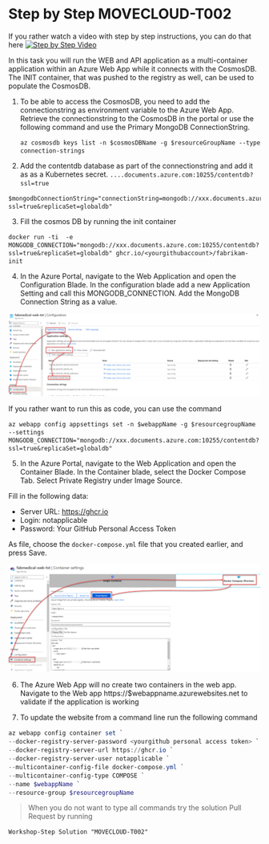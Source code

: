 # Step by Step MOVECLOUD-T002

If you rather watch a video with step by step instructions, you can do that here
[![Step by Step Video](https://img.youtube.com/vi/mKH21IgKUSc/0.jpg)](https://www.youtube.com/watch?v=mKH21IgKUSc)

In this task you will run the WEB and API application as a multi-container application within an Azure Web App while it connects with the CosmosDB. The INIT container, that was pushed to the registry as well, can be used to populate the CosmosDB. 

1. To be able to access the CosmosDB, you need to add the connectionstring as environment variable to the Azure Web App. Retrieve the connectionstring to the CosmosDB in the portal or use the following command and use the Primary MongoDB ConnectionString.

    ```
    az cosmosdb keys list -n $cosmosDBName -g $resourceGroupName --type connection-strings
    ```

2. Add the contentdb database as part of the connectionstring and add it as as a Kubernetes secret. `....documents.azure.com:10255/contentdb?ssl=true`

 ```
 $mongodbConnectionString="connectionString=mongodb://xxx.documents.azure.com:10255/contentdb?ssl=true&replicaSet=globaldb"
 ```
3. Fill the cosmos DB by running the init container

```
docker run -ti  -e MONGODB_CONNECTION="mongodb://xxx.documents.azure.com:10255/contentdb?ssl=true&replicaSet=globaldb" ghcr.io/<yourgithubaccount>/fabrikam-init
```
4. In the Azure Portal, navigate to the Web Application and open the Configuration Blade. In the configuration blade add a new Application Setting and call this MONGODB_CONNECTION. Add the MongoDB Connection String as a value.

![](https://raw.githubusercontent.com/CloudLabsAI-Azure/AIW-DevOps/main/Assets/AppSetting.png)

If you rather want to run this as code, you can use the command

```
az webapp config appsettings set -n $webappName -g $resourcegroupName --settings MONGODB_CONNECTION="mongodb://xxx.documents.azure.com:10255/contentdb?ssl=true&replicaSet=globaldb"
```

5. In the Azure Portal, navigate to the Web Application and open the Container Blade. In the Container blade, select the Docker Compose Tab. Select Private Registry under Image Source. 

Fill in the following data:
* Server URL: https://ghcr.io
* Login: notapplicable
* Password: Your GitHub Personal Access Token

As file, choose the `docker-compose.yml` file that you created earlier, and press Save.

![](https://raw.githubusercontent.com/CloudLabsAI-Azure/AIW-DevOps/main/Assets/containerblade.png)

6. The Azure Web App will no create two containers in the web app. Navigate to the Web app https://$webappname.azurewebsites.net to validate if the application is working

7. To update the website from a command line run the following command

```PowerShell
az webapp config container set `
--docker-registry-server-password <yourgithub personal access token> `
--docker-registry-server-url https://ghcr.io `
--docker-registry-server-user notapplicable `
--multicontainer-config-file docker-compose.yml `
--multicontainer-config-type COMPOSE `
--name $webappName `
--resource-group $resourcegroupName 
```

> When you do not want to type all commands try the solution Pull Request by running

```
Workshop-Step Solution "MOVECLOUD-T002"
```
